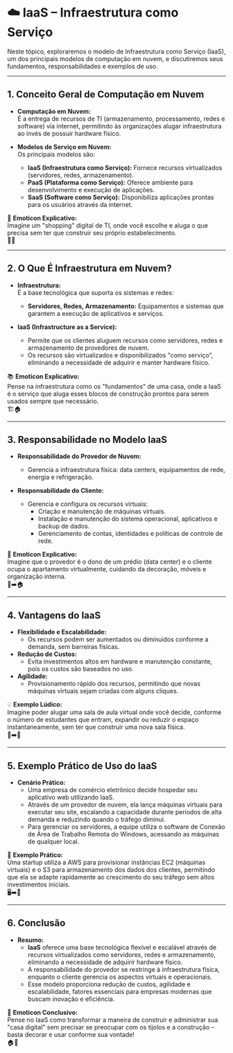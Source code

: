 # ☁️ IaaS – Infraestrutura como Serviço

Neste tópico, exploraremos o modelo de Infraestrutura como Serviço (IaaS), um dos principais modelos de computação em nuvem, e discutiremos seus fundamentos, responsabilidades e exemplos de uso.

---

## 1. Conceito Geral de Computação em Nuvem

- **Computação em Nuvem:**  
  É a entrega de recursos de TI (armazenamento, processamento, redes e software) via internet, permitindo às organizações alugar infraestrutura ao invés de possuir hardware físico.
  
- **Modelos de Serviço em Nuvem:**  
  Os principais modelos são:  
  - **IaaS (Infraestrutura como Serviço):** Fornece recursos virtualizados (servidores, redes, armazenamento).  
  - **PaaS (Plataforma como Serviço):** Oferece ambiente para desenvolvimento e execução de aplicações.  
  - **SaaS (Software como Serviço):** Disponibiliza aplicações prontas para os usuários através da internet.
  
📡 **Emoticon Explicativo:**  
Imagine um "shopping" digital de TI, onde você escolhe e aluga o que precisa sem ter que construir seu próprio estabelecimento.  
🏬🛒

---

## 2. O Que É Infraestrutura em Nuvem?

- **Infraestrutura:**  
  É a base tecnológica que suporta os sistemas e redes:  
  - **Servidores, Redes, Armazenamento:** Equipamentos e sistemas que garantem a execução de aplicativos e serviços.
  
- **IaaS (Infrastructure as a Service):**  
  - Permite que os clientes aluguem recursos como servidores, redes e armazenamento de provedores de nuvem.  
  - Os recursos são virtualizados e disponibilizados "como serviço", eliminando a necessidade de adquirir e manter hardware físico.
  
📚 **Emoticon Explicativo:**  
Pense na infraestrutura como os "fundamentos" de uma casa, onde a IaaS é o serviço que aluga esses blocos de construção prontos para serem usados sempre que necessário.  
🏗️🏠

---

## 3. Responsabilidade no Modelo IaaS

- **Responsabilidade do Provedor de Nuvem:**  
  - Gerencia a infraestrutura física: data centers, equipamentos de rede, energia e refrigeração.
  
- **Responsabilidade do Cliente:**  
  - Gerencia e configura os recursos virtuais:  
    - Criação e manutenção de máquinas virtuais.  
    - Instalação e manutenção do sistema operacional, aplicativos e backup de dados.  
    - Gerenciamento de contas, identidades e políticas de controle de rede.
  
🔄 **Emoticon Explicativo:**  
Imagine que o provedor é o dono de um prédio (data center) e o cliente ocupa o apartamento virtualmente, cuidando da decoração, móveis e organização interna.  
🏢➡️🏠

---

## 4. Vantagens do IaaS

- **Flexibilidade e Escalabilidade:**  
  - Os recursos podem ser aumentados ou diminuídos conforme a demanda, sem barreiras físicas.
- **Redução de Custos:**  
  - Evita investimentos altos em hardware e manutenção constante, pois os custos são baseados no uso.
- **Agilidade:**  
  - Provisionamento rápido dos recursos, permitindo que novas máquinas virtuais sejam criadas com alguns cliques.
  
💡 **Exemplo Lúdico:**  
Imagine poder alugar uma sala de aula virtual onde você decide, conforme o número de estudantes que entram, expandir ou reduzir o espaço instantaneamente, sem ter que construir uma nova sala física.  
🏫➡️📏

---

## 5. Exemplo Prático de Uso do IaaS

- **Cenário Prático:**  
  - Uma empresa de comércio eletrônico decide hospedar seu aplicativo web utilizando IaaS.  
  - Através de um provedor de nuvem, ela lança máquinas virtuais para executar seu site, escalando a capacidade durante períodos de alta demanda e reduzindo quando o tráfego diminui.
  - Para gerenciar os servidores, a equipe utiliza o software de Conexão de Área de Trabalho Remota do Windows, acessando as máquinas de qualquer local.
  
💼 **Exemplo Prático:**  
Uma startup utiliza a AWS para provisionar instâncias EC2 (máquinas virtuais) e o S3 para armazenamento dos dados dos clientes, permitindo que ela se adapte rapidamente ao crescimento do seu tráfego sem altos investimentos iniciais.  
🖥️➡️🚀

---

## 6. Conclusão

- **Resumo:**  
  - **IaaS** oferece uma base tecnológica flexível e escalável através de recursos virtualizados como servidores, redes e armazenamento, eliminando a necessidade de adquirir hardware físico.
  - A responsabilidade do provedor se restringe à infraestrutura física, enquanto o cliente gerencia os aspectos virtuais e operacionais.
  - Esse modelo proporciona redução de custos, agilidade e escalabilidade, fatores essenciais para empresas modernas que buscam inovação e eficiência.
  
🌟 **Emoticon Conclusivo:**  
Pense no IaaS como transformar a maneira de construir e administrar sua "casa digital" sem precisar se preocupar com os tijolos e a construção – basta decorar e usar conforme sua vontade!  
🏠🔧